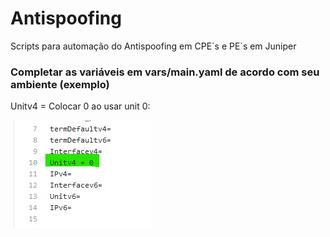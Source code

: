 # Antispoofing
Scripts para automação do Antispoofing em CPE´s e PE´s em Juniper

### Completar as variáveis em vars/main.yaml de acordo com seu ambiente (exemplo)

Unitv4 = Colocar 0 ao usar unit 0:

![](exemplo.jpg)
